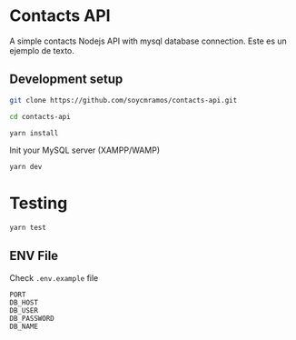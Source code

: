 # Contacts API
A simple contacts Nodejs API with mysql database connection.
Este es un ejemplo de texto.

## Development setup

```bash
git clone https://github.com/soycmramos/contacts-api.git
```

```bash
cd contacts-api
```

```bash
yarn install
```

Init your MySQL server (XAMPP/WAMP)

```bash
yarn dev
```

# Testing

```bash
yarn test
```
## ENV File

Check `.env.example` file

```properties
PORT
DB_HOST
DB_USER
DB_PASSWORD
DB_NAME
```
